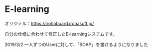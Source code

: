 # E-learning
オリジナル：https://irohaboard.irohasoft.jp/

自分の仕様に合わせて修正したE-learningシステムです。

2019/3/2
一人ずつのUserに対して、「SOAP」を書けるようになりました
